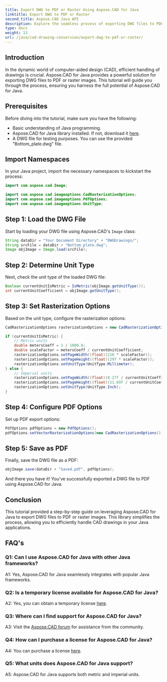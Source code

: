 ```yaml
---
title: Export DWG to PDF or Raster Using Aspose.CAD for Java
linktitle: Export DWG to PDF or Raster
second_title: Aspose.CAD Java API
description: Explore the seamless process of exporting DWG files to PDF or raster images in Java using Aspose.CAD. This step-by-step guide ensures precision and efficiency.
type: docs
weight: 13
url: /java/cad-drawing-conversion/export-dwg-to-pdf-or-raster/
---
```

## Introduction

In the dynamic world of computer-aided design (CAD), efficient handling of drawings is crucial. Aspose.CAD for Java provides a powerful solution for exporting DWG files to PDF or raster images. This tutorial will guide you through the process, ensuring you harness the full potential of Aspose.CAD for Java.

## Prerequisites

Before diving into the tutorial, make sure you have the following:

- Basic understanding of Java programming.
- Aspose.CAD for Java library installed. If not, download it [here](https://releases.aspose.com/cad/java/).
- A DWG file for testing purposes. You can use the provided "Bottom_plate.dwg" file.

## Import Namespaces

In your Java project, import the necessary namespaces to kickstart the process:

```java
import com.aspose.cad.Image;

import com.aspose.cad.imageoptions.CadRasterizationOptions;
import com.aspose.cad.imageoptions.PdfOptions;
import com.aspose.cad.imageoptions.UnitType;
```

## Step 1: Load the DWG File

Start by loading your DWG file using Aspose.CAD's `Image` class:

```java
String dataDir = "Your Document Directory" + "DWGDrawings/";
String srcFile = dataDir + "Bottom_plate.dwg";
Image objImage = Image.load(srcFile);
```

## Step 2: Determine Unit Type

Next, check the unit type of the loaded DWG file:

```java
Boolean currentUnitIsMetric = IsMetric(objImage.getUnitType());
int currentUnitCoefficient = objImage.getUnitType();
```

## Step 3: Set Rasterization Options

Based on the unit type, configure the rasterization options:

```java
CadRasterizationOptions rasterizationOptions = new CadRasterizationOptions();

if (currentUnitIsMetric) {
    // Metric units
    double metersCoeff = 1 / 1000.0;
    double scaleFactor = metersCoeff / currentUnitCoefficient;
    rasterizationOptions.setPageWidth((float)(210 * scaleFactor));
    rasterizationOptions.setPageHeight((float)(297 * scaleFactor));
    rasterizationOptions.setUnitType(UnitType.Millimeter);
} else {
    // Imperial units
    rasterizationOptions.setPageWidth((float)(8.27f / currentUnitCoefficient));
    rasterizationOptions.setPageHeight((float)(11.69f / currentUnitCoefficient));
    rasterizationOptions.setUnitType(UnitType.Inch);
}
```

## Step 4: Configure PDF Options

Set up PDF export options:

```java
PdfOptions pdfOptions = new PdfOptions();
pdfOptions.setVectorRasterizationOptions(new CadRasterizationOptions());
```

## Step 5: Save as PDF

Finally, save the DWG file as a PDF:

```java
objImage.save(dataDir + "Saved.pdf", pdfOptions);
```

And there you have it! You've successfully exported a DWG file to PDF using Aspose.CAD for Java.

## Conclusion

This tutorial provided a step-by-step guide on leveraging Aspose.CAD for Java to export DWG files to PDF or raster images. This library simplifies the process, allowing you to efficiently handle CAD drawings in your Java applications.

## FAQ's

### Q1: Can I use Aspose.CAD for Java with other Java frameworks?

A1: Yes, Aspose.CAD for Java seamlessly integrates with popular Java frameworks.

### Q2: Is a temporary license available for Aspose.CAD for Java?

A2: Yes, you can obtain a temporary license [here](https://purchase.aspose.com/temporary-license/).

### Q3: Where can I find support for Aspose.CAD for Java?

A3: Visit the [Aspose.CAD forum](https://forum.aspose.com/c/cad/19) for assistance from the community.

### Q4: How can I purchase a license for Aspose.CAD for Java?

A4: You can purchase a license [here](https://purchase.aspose.com/buy).

### Q5: What units does Aspose.CAD for Java support?

A5: Aspose.CAD for Java supports both metric and imperial units.
